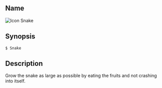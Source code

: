 ## Name

![Icon](/res/icons/16x16/app-snake.png) Snake

## Synopsis

```**sh
$ Snake
```

## Description

Grow the snake as large as possible by eating the fruits and not crashing into itself.
